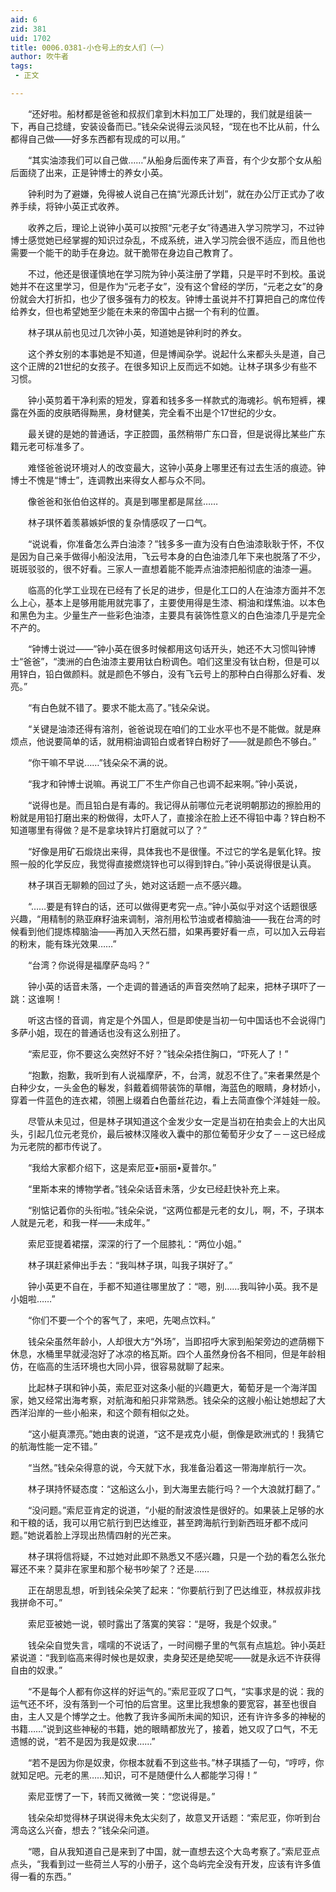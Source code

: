 ```yaml
---
aid: 6
zid: 381
uid: 1702
title: 0006.0381-小仓号上的女人们（一）
author: 吹牛者
tags: 
 - 正文

---
```




　　“还好啦。船材都是爸爸和叔叔们拿到木料加工厂处理的，我们就是组装一下，再自己捻缝，安装设备而已。”钱朵朵说得云淡风轻，“现在也不比从前，什么都得自己做——好多东西都有现成的可以用。”

　　“其实油漆我们可以自己做……”从船身后面传来了声音，有个少女那个女从船后面绕了出来，正是钟博士的养女小英。

　　钟利时为了避嫌，免得被人说自己在搞“光源氏计划”，就在办公厅正式办了收养手续，将钟小英正式收养。

　　收养之后，理论上说钟小英可以按照“元老子女”待遇进入学习院学习，不过钟博士感觉她已经掌握的知识过杂乱，不成系统，进入学习院会很不适应，而且他也需要一个能干的助手在身边。就干脆带在身边自己教育了。

　　不过，他还是很谨慎地在学习院为钟小英注册了学籍，只是平时不到校。虽说她并不在这里学习，但是作为“元老子女”，没有这个曾经的学历，“元老之女”的身份就会大打折扣，也少了很多强有力的校友。钟博士虽说并不打算把自己的席位传给养女，但也希望她至少能在未来的帝国中占据一个有利的位置。

　　林子琪从前也见过几次钟小英，知道她是钟利时的养女。

　　这个养女别的本事她是不知道，但是博闻杂学。说起什么来都头头是道，自己这个正牌的21世纪的女孩子。在很多知识上反而远不如她。让林子琪多少有些不习惯。

　　钟小英剪着干净利索的短发，穿着和钱多多一样款式的海魂衫。帆布短裤，裸露在外面的皮肤晒得黝黑，身材健美，完全看不出是个17世纪的少女。

　　最关键的是她的普通话，字正腔圆，虽然稍带广东口音，但是说得比某些广东籍元老可标准多了。

　　难怪爸爸说环境对人的改变最大，这钟小英身上哪里还有过去生活的痕迹。钟博士不愧是“博士”，连调教出来得女人都与众不同。

　　像爸爸和张伯伯这样的。真是到哪里都是屌丝……

　　林子琪怀着羡慕嫉妒恨的复杂情感叹了一口气。

　　“说说看，你准备怎么弄白油漆？”钱多多一直为没有白色油漆耿耿于怀，不仅是因为自己亲手做得小船没法用，飞云号本身的白色油漆几年下来也脱落了不少，斑斑驳驳的，很不好看。三家人一直想着能不能弄点油漆把船彻底的油漆一遍。

　　临高的化学工业现在已经有了长足的进步，但是化工口的人在油漆方面并不怎么上心，基本上是够用能用就完事了，主要使用得是生漆、桐油和煤焦油。以本色和黑色为主。少量生产一些彩色油漆，主要具有装饰性意义的白色油漆几乎是完全不产的。

　　“钟博士说过——”钟小英在很多时候都用这句话开头，她还不大习惯叫钟博士“爸爸”，“澳洲的白色油漆主要用钛白粉调色。咱们这里没有钛白粉，但是可以用锌白，铅白做颜料。就是颜色不够白，没有飞云号上的那种白白得那么好看、发亮。”

　　“有白色就不错了。要求不能太高了。”钱朵朵说。

　　“关键是油漆还得有溶剂，爸爸说现在咱们的工业水平也不是不能做。就是麻烦点，他说要简单的话，就用桐油调铅白或者锌白粉好了——就是颜色不够白。”

　　“你干嘛不早说……”钱朵朵不满的说。

　　“我才和钟博士说嘛。再说工厂不生产你自己也调不起来啊。”钟小英说，

　　“说得也是。而且铅白是有毒的。我记得从前哪位元老说明朝那边的擦脸用的粉就是用铅打磨出来的粉做得，太吓人了，直接涂在脸上还不得铅中毒？锌白粉不知道哪里有得做？是不是拿块锌片打磨就可以了？”

　　“好像是用矿石煅烧出来得，具体我也不是很懂。不过它的学名是氧化锌。按照一般的化学反应，我觉得直接燃烧锌也可以得到锌白。”钟小英说得很是认真。

　　林子琪百无聊赖的回过了头，她对这话题一点不感兴趣。

　　“……要是有锌白的话，还可以做得更考究一点。”钟小英似乎对这个话题很感兴趣，“用精制的熟亚麻籽油来调制，溶剂用松节油或者樟脑油——我在台湾的时候看到他们提炼樟脑油——再加入天然石腊，如果再要好看一点，可以加入云母岩的粉末，能有珠光效果……”

　　“台湾？你说得是福摩萨岛吗？”

　　钟小英的话音未落，一个走调的普通话的声音突然响了起来，把林子琪吓了一跳：这谁啊！

　　听这古怪的音调，肯定是个外国人，但是即使是当初一句中国话也不会说得门多萨小姐，现在的普通话也没有这么别扭了。

　　“索尼亚，你不要这么突然好不好？”钱朵朵捂住胸口，“吓死人了！”

　　“抱歉，抱歉，我听到有人说福摩萨，不，台湾，就忍不住了。”来者果然是个白种少女，一头金色的鬈发，斜戴着绸带装饰的草帽，海蓝色的眼睛，身材娇小，穿着一件蓝色的连衣裙，领圈上缀着白色蕾丝花边，看上去简直像个洋娃娃一般。

　　尽管从未见过，但是林子琪知道这个金发少女一定是当初在拍卖会上的大出风头，引起几位元老竞价，最后被林汉隆收入囊中的那位葡萄牙少女了－－这已经成为元老院的都市传说了。

　　“我给大家都介绍下，这是索尼亚•丽丽•夏普尔。”

　　“里斯本来的博物学者。”钱朵朵话音未落，少女已经赶快补充上来。

　　“别惦记着你的头衔啦。”钱朵朵说，“这两位都是元老的女儿，啊，不，子琪本人就是元老，和我一样——未成年。”

　　索尼亚提着裙摆，深深的行了一个屈膝礼：“两位小姐。”

　　林子琪赶紧伸出手去：“我叫林子琪，叫我子琪好了。”

　　钟小英更不自在，手都不知道往哪里放了：“嗯，别……我叫钟小英。我不是小姐啦……”

　　“你们不要一个个的客气了，来吧，先喝点饮料。”

　　钱朵朵虽然年龄小，人却很大方“外场”，当即招呼大家到船架旁边的遮荫棚下休息，水桶里早就浸泡好了冰凉的格瓦斯。四个人虽然身份各不相同，但是年龄相仿，在临高的生活环境也大同小异，很容易就聊了起来。

　　比起林子琪和钟小英，索尼亚对这条小艇的兴趣更大，葡萄牙是一个海洋国家，她又经常出海考察，对航海和船只非常熟悉。钱朵朵的这艘小船让她想起了大西洋沿岸的一些小船来，和这个颇有相似之处。

　　“这小艇真漂亮。”她由衷的说道，“这不是戎克小艇，倒像是欧洲式的！我猜它的航海性能一定不错。”

　　“当然。”钱朵朵得意的说，今天就下水，我准备沿着这一带海岸航行一次。

　　林子琪持怀疑态度：“这船这么小，到大海里去能行吗？一个大浪就打翻了。”

　　“没问题。”索尼亚肯定的说道，“小艇的耐波浪性是很好的。如果装上足够的水和干粮的话，我可以用它航行到巴达维亚，甚至跨海航行到新西班牙都不成问题。”她说着脸上浮现出热情四射的光芒来。

　　林子琪将信将疑，不过她对此即不熟悉又不感兴趣，只是一个劲的看怎么张允幂还不来？莫非在家里和那个秘书吵架了？还是……

　　正在胡思乱想，听到钱朵朵笑了起来：“你要航行到了巴达维亚，林叔叔非找我拼命不可。”

　　索尼亚被她一说，顿时露出了落寞的笑容：“是呀，我是个奴隶。”

　　钱朵朵自觉失言，嚅嚅的不说话了，一时间棚子里的气氛有点尴尬。钟小英赶紧说道：“我到临高来得时候也是奴隶，卖身契还是绝契呢——就是永远不许获得自由的奴隶。”

　　“不是每个人都有你这样的好运气的。”索尼亚叹了口气，“实事求是的说：我的运气还不坏，没有落到一个可怕的后宫里。这里比我想象的要宽容，甚至也很自由，主人又是个博学之士。他教了我许多闻所未闻的知识，还有许许多多的神秘的书籍……”说到这些神秘的书籍，她的眼睛都放光了，接着，她又叹了口气，不无遗憾的说，“若不是因为我是奴隶……”

　　“若不是因为你是奴隶，你根本就看不到这些书。”林子琪插了一句，“哼哼，你就知足吧。元老的黑……知识，可不是随便什么人都能学习得！”

　　索尼亚愣了一下，转而又微微一笑：“您说得是。”

　　钱朵朵却觉得林子琪说得未免太尖刻了，故意叉开话题：“索尼亚，你听到台湾岛这么兴奋，想去？”钱朵朵问道。

　　“嗯，自从我知道自己是来到了中国，就一直想去这个大岛考察了。”索尼亚点点头，“我看到过一些荷兰人写的小册子，这个岛屿完全没有开发，应该有许多值得一看的东西。”



